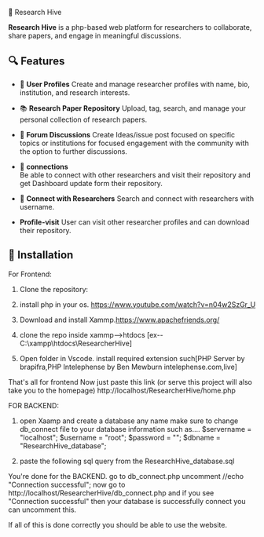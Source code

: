 🧠 Research Hive

**Research Hive** is a php-based web platform for researchers to collaborate, share papers, and engage in meaningful discussions.

## 🔍 Features

- 👤 **User Profiles**
  Create and manage researcher profiles with name, bio, institution, and research interests.

- 📚 **Research Paper Repository**
  Upload, tag, search, and manage your personal collection of research papers.

- 💬 **Forum Discussions**
  Create Ideas/issue post focused on specific topics or institutions for focused engagement with the community with the option to further discussions.

- 👥 **connections**  
  Be able to connect with other researchers and visit their repository and get Dashboard update form their repository.

- 🤝 **Connect with Researchers**
  Search and connect with researchers with username.

- **Profile-visit**
  User can visit other researcher profiles and can download their repository.

## 🔧 Installation
For Frontend:

1. Clone the repository:

2. install php in your os. https://www.youtube.com/watch?v=n04w2SzGr_U

3. Download and install Xammp.https://www.apachefriends.org/

4. clone the repo inside xammp-->htdocs [ex--C:\xampp\htdocs\ResearcherHive]

5. Open folder in Vscode. install required extension such[PHP Server by brapifra,PHP Intelephense by Ben Mewburn intelephense.com,live]

That's all for frontend Now just paste this link (or serve this project will also take you to the homepage)  http://localhost/ResearcherHive/home.php

FOR BACKEND:

1. open Xaamp and create a database any name make sure to change db_connect file to your database information such as....
$servername = "localhost";
$username = "root";
$password = "";
$dbname = "ResearchHive_database";

2. paste the following sql query from the ResearchHive_database.sql

You're done for the BACKEND.
go to db_connect.php uncomment //echo "Connection successful"; now go to http://localhost/ResearcherHive/db_connect.php and if you see  "Connection successful" then your database is successfully connect you can uncomment this.

If all of this is done correctly you should be able to use the website.

